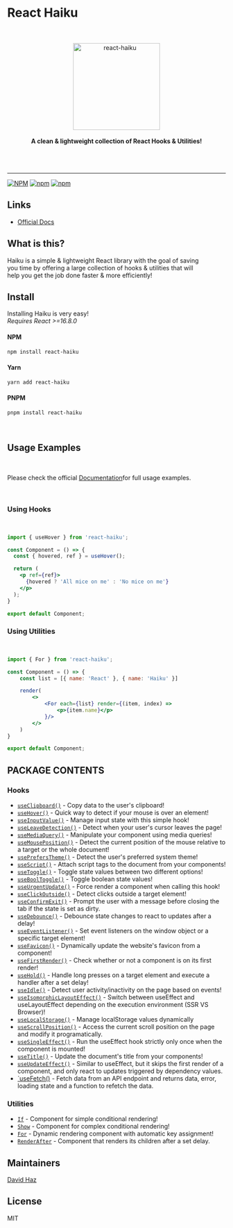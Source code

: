 # React Haiku

<div align="center">
	<br>
	<br>
	<img src="./media/haiku.svg" alt="react-haiku" height="200">
	<br>
	<br>
	<b>A clean & lightweight collection of React Hooks & Utilities!</b>
	<br>
	<br>
	<br>
	<br>
	<hr>
</div>

[![NPM](https://img.shields.io/npm/l/react-haiku)](https://github.com/DavidHDev/react-haiku/blob/main/LICENSE.md)
[![npm](https://img.shields.io/npm/v/react-haiku)](https://www.npmjs.com/package/react-haiku)
[![npm](https://img.shields.io/npm/dm/react-haiku)](https://www.npmjs.com/package/react-haiku)

## Links

- [Official Docs](https://haiku-docs-davidhdev.vercel.app/)

## What is this?

Haiku is a simple & lightweight React library with the goal of saving<br>
you time by offering a large collection of hooks & utilities that will<br>
help you get the job done faster & more efficiently!

## Install

Installing Haiku is very easy! <br>
*Requires React >=16.8.0*
<br>

#### NPM
```sh
npm install react-haiku
```

#### Yarn
```sh
yarn add react-haiku
```
#### PNPM
```sh
pnpm install react-haiku
```
<br>

## Usage Examples
<br>

Please check the official [Documentation](https://haiku-docs-davidhdev.vercel.app/)for full usage examples.

<br>

### Using Hooks
<br>

```jsx
import { useHover } from 'react-haiku';

const Component = () => {
  const { hovered, ref } = useHover();

  return (
    <p ref={ref}>
      {hovered ? 'All mice on me' : 'No mice on me'}
    </p>
  );
}

export default Component;
```

### Using Utilities
<br>

```jsx
import { For } from 'react-haiku';

const Component = () => {
    const list = [{ name: 'React' }, { name: 'Haiku' }]

    render(
        <>
        	<For each={list} render={(item, index) =>
		        <p>{item.name}</p>
	        }/>
        </>
    )
}

export default Component;
```

## PACKAGE CONTENTS

### Hooks

- [`useClipboard()`](https://reacthaiku.online/docs/hooks/useClipboard) - Copy data to the user's clipboard!
- [`useHover()`](https://reacthaiku.online/docs/hooks/useHover) - Quick way to detect if your mouse is over an element!
- [`useInputValue()`](https://reacthaiku.online/docs/hooks/useInputValue) - Manage input state with this simple hook!
- [`useLeaveDetection()`](https://reacthaiku.online/docs/hooks/useLeaveDetection) - Detect when your user's cursor leaves the page!
- [`useMediaQuery()`](https://reacthaiku.online/docs/hooks/useMediaQuery) - Manipulate your component using media queries!
- [`useMousePosition()`](https://reacthaiku.online/docs/hooks/useMousePosition) - Detect the current position of the mouse relative to a target or the whole document!
- [`usePrefersTheme()`](https://reacthaiku.online/docs/hooks/usePrefersTheme) - Detect the user's preferred system theme!
- [`useScript()`](https://reacthaiku.online/docs/hooks/useScript) - Attach script tags to the document from your components!
- [`useToggle()`](https://reacthaiku.online/docs/hooks/useToggle) - Toggle state values between two different options!
- [`useBoolToggle()`](https://reacthaiku.online/docs/hooks/useToggle) - Toggle boolean state values!
- [`useUrgentUpdate()`](https://reacthaiku.online/docs/hooks/useUrgentUpdate) - Force render a component when calling this hook!
- [`useClickOutside()`](https://reacthaiku.online/docs/hooks/useClickOutside) - Detect clicks outside a target element!
- [`useConfirmExit()`](https://reacthaiku.online/docs/hooks/useConfirmExit) - Prompt the user with a message before closing the tab if the state is set as dirty.
- [`useDebounce()`](https://reacthaiku.online/docs/hooks/useDebounce) - Debounce state changes to react to updates after a delay!
- [`useEventListener()`](https://reacthaiku.online/docs/hooks/useEventListener) - Set event listeners on the window object or a specific target element!
- [`useFavicon()`](https://reacthaiku.online/docs/hooks/useFavicon) - Dynamically update the website's favicon from a component!
- [`useFirstRender()`](https://reacthaiku.online/docs/hooks/useFirstRender) - Check whether or not a component is on its first render!
- [`useHold()`](https://reacthaiku.online/docs/hooks/useHold) - Handle long presses on a target element and execute a handler after a set delay!
- [`useIdle()`](https://reacthaiku.online/docs/hooks/useIdle) - Detect user activity/inactivity on the page based on events!
- [`useIsomorphicLayoutEffect()`](https://reacthaiku.online/docs/hooks/useIsomorphicLayoutEffect) - Switch between useEffect and useLayoutEffect depending on the execution environment (SSR VS Browser)!
- [`useLocalStorage()`](https://reacthaiku.online/docs/hooks/useLocalStorage) - Manage localStorage values dynamically
- [`useScrollPosition()`](https://reacthaiku.online/docs/hooks/useScrollPosition) - Access the current scroll position on the page and modify it programatically.
- [`useSingleEffect()`](https://reacthaiku.online/docs/hooks/useSingleEffect) - Run the useEffect hook strictly only once when the component is mounted!
- [`useTitle()`](https://reacthaiku.online/docs/hooks/useTitle) - Update the document's title from your components!
- [`useUpdateEffect()`](https://reacthaiku.online/docs/hooks/useUpdateEffect) - Similar to useEffect, but it skips the first render of a component, and only react to updates triggered by dependency values.
- [`useFetch()](https://reacthaiku.online/docs/hooks/useFetch) - Fetch data from an API endpoint and returns data, error, loading state and a function to refetch the data.

### Utilities

- [`If`](https://reacthaiku.online/docs/utilities/if) - Component for simple conditional rendering!
- [`Show`](https://reacthaiku.online/docs/utilities/show) - Component for complex conditional rendering!
- [`For`](https://reacthaiku.online/docs/utilities/for) - Dynamic rendering component with automatic key assignment!
- [`RenderAfter`](https://reacthaiku.online/docs/utilities/renderAfter) - Component that renders its children after a set delay.

## Maintainers

[David Haz](https://github.com/DavidHDev)

## License

MIT
